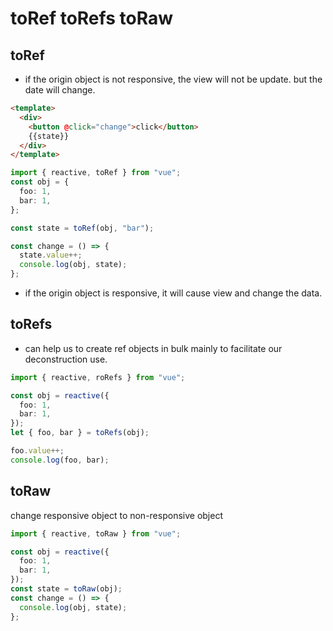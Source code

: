 # toRef toRefs toRaw

## toRef

- if the origin object is not responsive, the view will not be update. but the date will change.

```html
<template>
  <div>
    <button @click="change">click</button>
    {{state}}
  </div>
</template>
```

```ts
import { reactive, toRef } from "vue";
const obj = {
  foo: 1,
  bar: 1,
};

const state = toRef(obj, "bar");

const change = () => {
  state.value++;
  console.log(obj, state);
};
```

- if the origin object is responsive, it will cause view and change the data.

## toRefs

- can help us to create ref objects in bulk mainly to facilitate our deconstruction use.

```ts
import { reactive, roRefs } from "vue";

const obj = reactive({
  foo: 1,
  bar: 1,
});
let { foo, bar } = toRefs(obj);

foo.value++;
console.log(foo, bar);
```

## toRaw

change responsive object to non-responsive object

```ts
import { reactive, toRaw } from "vue";

const obj = reactive({
  foo: 1,
  bar: 1,
});
const state = toRaw(obj);
const change = () => {
  console.log(obj, state);
};
```
